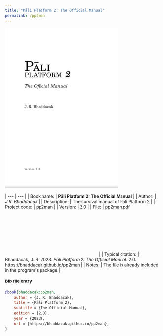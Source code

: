 ```yaml
---
title: "Pāli Platform 2: The Official Manual"
permalink: /pp2man
---
```


![PP2MAN](/assets/images/pp2man.png)

| --- | --- |
| Book name: | **Pāli Platform 2: The Official Manual** |
| Author: | *J.R. Bhaddacak* |
| Description: | The survival manual of Pāli Platform 2 |
| Project code: | pp2man |
| Version: | 2.0 |
| File: | [pp2man.pdf](https://drive.google.com/file/d/1N7e1FYr1LGP5PbYWtQhsqxT9bn7FX-m-/view?usp=sharing) <svg class="icon"><use xlink:href="/assets/fontawesome/custom.svg#google-drive"></use></svg> |
| Typical citation: | Bhaddacak, J. R. 2023. *Pāli Platform 2: The Official Manual*. 2.0. https://bhaddacak.github.io/pp2man |
| Notes: | The file is already included in the program's package.|

#### Bib file entry
```bib
@book{bhaddacak:pp2man,
	author = {J. R. Bhaddacak},
	title = {Pāli Platform 2},
	subtitle = {The Official Manual},
	edition = {2.0},
	year = {2023},
	url = {https://bhaddacak.github.io/pp2man},
}
```

